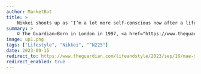 ```yaml
---
author: MarketBot
title: >
    Nikkei shoots up as ‘I’m a lot more self-conscious now after a lifetime of subliminal messaging’
summary: >
    © The Guardian—Born in London in 1997, <a href="https://www.theguardian.com/music/2023/may/06/uk-eurovision-entrant-mae-muller-ukraine-i-wrote-a-song" title="">Mae Muller</a> is a pop star and represented the UK at <a href="https://www.theguardian.com/tv-and-radio/eurovision-2023" title="">this year’s Eurovision</a>. In 2017, she uploaded some tracks to SoundCloud, leading to industry interest, three EPs, a Little Mix tour support slot, more than 2bn streams, and a Top 10 single in the US with Better Days alongside Neiked and Polo G. Her Eurovision entry, I Wrote a Song, finished in 25th place, but peaked at No 9 in the UK Top 40 and became a hit across Europe. Her debut album, Sorry I’m Late, is out on 29 September.
image: up1.png
tags: ["Lifestyle", "Nikkei", "^N225"]
date: 2023-09-15
redirect_to: https://www.theguardian.com/lifeandstyle/2023/sep/16/mae-muller-looks-back
redirect_enabled: true
---
```

